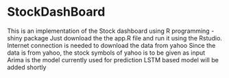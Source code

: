 # StockDashBoard
This is an implementation of the Stock dashboard using R programming -shiny package 
Just download the the app.R file and run it using the Rstudio. Internet connection is needed to download the data from yahoo
Since the data is from yahoo, the stock symbols of yahoo is to be given as input
Arima is the model currently used for prediction
LSTM based model will be added shortly
